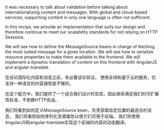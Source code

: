 It was necessary to talk about validation before talking about internationalizing content and messages. With global and cloud-based services, supporting content in only one language is often not sufficient.

In this recipe, we provide an implementation that suits our design and therefore continue to meet our scalability standards for not relying on HTTP Sessions.

We will see how to define the MessageSource beans in charge of fetching the most suited message for a given location. We will see how to serialize resource properties to make them available to the frontend. We will implement a dynamic translation of content on this frontend with AngularJS and angular-translate.

在谈论国际化内容和消息之前，有必要谈论验证。 使用全球和基于云的服务，仅支持一种语言的内容通常是不够的。

在这个配方中，我们提供了一个适合我们设计的实现，因此继续满足我们的可扩展性标准，不依赖HTTP会话。

我们将看到如何定义MessageSource bean，负责获取给定位置的最适合的消息。 我们将看到如何序列化资源属性以使它们可用于前端。 我们将使用AngularJS和angular-translate实现这个前端的内容的动态翻译。

